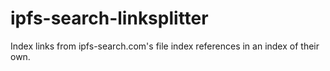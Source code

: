 # ipfs-search-linksplitter

Index links from ipfs-search.com's file index references in an index of their own.
